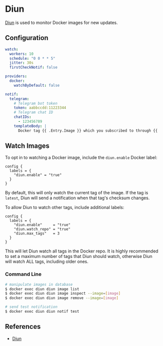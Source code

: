 # Diun

[Diun](https://crazymax.dev/diun/) is used to monitor Docker images for new
updates.

## Configuration

```yml
watch:
  workers: 10
  schedule: "0 0 * * 5"
  jitter: 30s
  firstCheckNotif: false

providers:
  docker:
    watchByDefault: false

notif:
  telegram:
    # Telegram bot token
    token: aabbccdd:11223344
    # Telegram chat ID
    chatIDs:
      - 123456789
    templateBody: |
      Docker tag {{ .Entry.Image }} which you subscribed to through {{ .Entry.Provider }} provider has been released.
```

## Watch Images

To opt in to watching a Docker image, include the `diun.enable`
Docker label:

```hcl
config {
  labels = {
    "diun.enable" = "true"
  }
}
```

By default, this will only watch the current tag of the image. If the tag is
`latest`, Diun will send a notification when that tag's checksum changes.

To allow Diun to watch other tags, include additional labels:

```hcl
config {
  labels = {
    "diun.enable"     = "true"
    "diun.watch_repo" = "true"
    "diun.max_tags"   = 3
  }
}
```

This will let Diun watch all tags in the Docker repo. It is highly recommended
to set a maximum number of tags that Diun should watch, otherwise Diun will
watch ALL tags, including older ones.

### Command Line

```bash
# manipulate images in database
$ docker exec diun diun image list
$ docker exec diun diun image inspect --image=[image]
$ docker exec diun diun image remove --image=[image]

# send test notification
$ docker exec diun diun notif test
```

## References
- [Diun](https://crazymax.dev/diun/)
